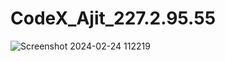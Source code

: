 # CodeX_Ajit_227.2.95.55

![Screenshot 2024-02-24 112219](https://github.com/x0xDevilx0x/CodeX_Ajit_227.2.95.55/assets/64250608/1de3beaf-58bd-4077-8a45-6eb40ea28e8e)
